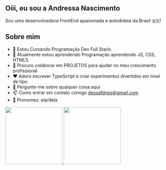 ## Oiii, eu sou a Andressa Nascimento 
Sou uma desenvolvedora FrontEnd apaixonada e autodidata da Brasil 🇧🇷!
<!---
**dessafdreis/dessafdreis é um repositório ✨ especial ✨ porque seu `README.md` (este arquivo) aparece em seu perfil do GitHub.
Você pode clicar no link Visualizar para ver suas alterações.
Aqui estão algumas idéias para você começar: --->

##
## Sobre mim

- 🏁 Estou Cursando Programação Dev Full Stack.
- 🌱 Atualmente estou aprendendo Programação aprendendo JS, CSS, HTML5.
- 💞️ Procuro colaborar em PROJETOS para ajudar no meu crescimento profissional
- ❤️ Adoro escrever TypeScript e criar experimentos divertidos em nível de tipo
- 💬 Pergunte-me sobre qualquer coisa aqui
- 📫 Como entrar em contato comigo dessafdreis@gmail.com
- 🤭 Pronomes: ela/dela

 <a href="https://dessafdreis"/>
<img height="180em" src="https://github-readme-stats.vercel.app/api?username=dessafdreis&show_icons=true&theme=radical&include_all_comits=true&count_private=true"/>
<img height="180em" src="https://github-readme-stats.vercel.app/api/top-langs/?username=dessafdreis&layout=compact&langs_count=16&theme=radical"/>
</div>
